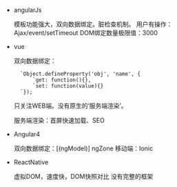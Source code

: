 * angularJs
    
    模板功能强大，双向数据绑定。脏检查机制。
    用户有操作：Ajax/event/setTimeout
    DOM绑定数量极限值：3000
* vue

    双向数据绑定：
    
        `Object.defineProperty('obj', 'name', {
            `get: function(){},
            `set: function(value){}
        `});
    
    只关注WEB端。没有原生的‘服务端渲染’。
    
    服务端渲染：首屏快速加载、SEO
* Angular4

    双向数据绑定：[(ngModel)] ngZone
    移动端：Ionic
* ReactNative 

    虚拟DOM，速度快，DOM快照对比
    没有完整的框架